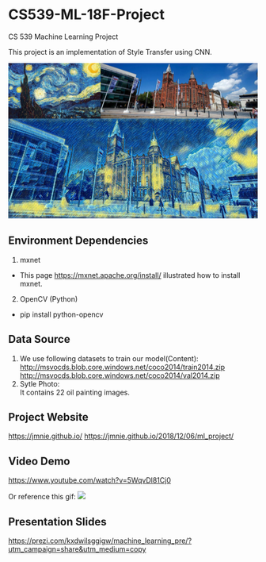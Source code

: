 # CS539-ML-18F-Project
CS 539 Machine Learning Project 

This project is an implementation of Style Transfer using CNN.

![](/images/uol_output.jpg)


## Environment Dependencies
1. mxnet 
* This page https://mxnet.apache.org/install/ illustrated how to install mxnet.
2. OpenCV (Python) 
* pip install python-opencv

## Data Source
1. We use following datasets to train our model(Content):        
    http://msvocds.blob.core.windows.net/coco2014/train2014.zip
    http://msvocds.blob.core.windows.net/coco2014/val2014.zip
2. Sytle Photo:         
    It contains 22 oil painting images.

## Project Website
https://jmnie.github.io/
https://jmnie.github.io/2018/12/06/ml_project/

## Video Demo 
https://www.youtube.com/watch?v=5WqvDl81Cj0

Or reference this gif:
![](/images/demo.gif)

## Presentation Slides
https://prezi.com/kxdwilsggigw/machine_learning_pre/?utm_campaign=share&utm_medium=copy
